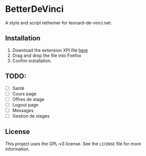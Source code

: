 # BetterDeVinci

A style and script rethemer for leonard-de-vinci.net.

## Installation

1. Download the extension XPI file [here](https://addons.mozilla.org/firefox/downloads/file/4197481/bdv-0.1.1.xpi)
2. Drag and drop the file into Firefox
3. Confim installation.

## TODO:

- [ ] Santé
- [ ] Cours page
- [ ] Offres de stage
- [ ] Logout page
- [ ] Messages
- [ ] Gestion de stages

## License

This project uses the GPL-v3 license. See the `LICENSE` file for more information.

